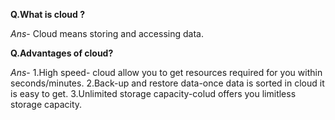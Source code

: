 **Q.What is cloud ?**

*Ans*- Cloud means storing and accessing data.

**Q.Advantages of cloud?**

*Ans*- 
1.High speed- cloud allow you to get resources required for you within seconds/minutes.
2.Back-up and restore data-once data is sorted in cloud it is easy to get.
3.Unlimited storage capacity-colud offers you limitless storage capacity.
